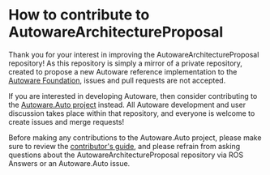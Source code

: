 # How to contribute to AutowareArchitectureProposal

Thank you for your interest in improving the AutowareArchitectureProposal repository! As this repository is simply a mirror of a private repository, created to propose a new Autoware reference implementation to the [Autoware Foundation](https://www.autoware.org/), issues and pull requests are not accepted.

If you are interested in developing Autoware, then consider contributing to the [Autoware.Auto project](https://gitlab.com/autowarefoundation/autoware.auto) instead. All Autoware development and user discussion takes place within that repository, and everyone is welcome to create issues and merge requests!

Before making any contributions to the Autoware.Auto project, please make sure to review the [contributor's guide](https://autowarefoundation.gitlab.io/autoware.auto/AutowareAuto/contributors-guide.html), and please refrain from asking questions about the AutowareArchitectureProposal repository via ROS Answers or an Autoware.Auto issue.
